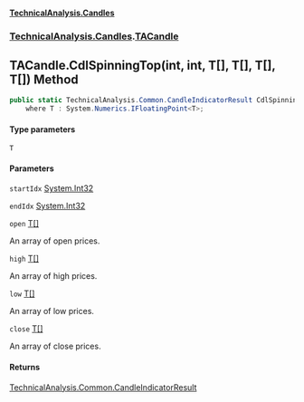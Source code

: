 #### [TechnicalAnalysis.Candles](TechnicalAnalysis.Candles.md 'TechnicalAnalysis.Candles')
### [TechnicalAnalysis.Candles](TechnicalAnalysis.Candles.md#TechnicalAnalysis.Candles 'TechnicalAnalysis.Candles').[TACandle](TACandle.md 'TechnicalAnalysis.Candles.TACandle')

## TACandle.CdlSpinningTop<T>(int, int, T[], T[], T[], T[]) Method

```csharp
public static TechnicalAnalysis.Common.CandleIndicatorResult CdlSpinningTop<T>(int startIdx, int endIdx, T[] open, T[] high, T[] low, T[] close)
    where T : System.Numerics.IFloatingPoint<T>;
```
#### Type parameters

<a name='TechnicalAnalysis.Candles.TACandle.CdlSpinningTop_T_(int,int,T[],T[],T[],T[]).T'></a>

`T`
#### Parameters

<a name='TechnicalAnalysis.Candles.TACandle.CdlSpinningTop_T_(int,int,T[],T[],T[],T[]).startIdx'></a>

`startIdx` [System.Int32](https://docs.microsoft.com/en-us/dotnet/api/System.Int32 'System.Int32')

<a name='TechnicalAnalysis.Candles.TACandle.CdlSpinningTop_T_(int,int,T[],T[],T[],T[]).endIdx'></a>

`endIdx` [System.Int32](https://docs.microsoft.com/en-us/dotnet/api/System.Int32 'System.Int32')

<a name='TechnicalAnalysis.Candles.TACandle.CdlSpinningTop_T_(int,int,T[],T[],T[],T[]).open'></a>

`open` [T](TACandle.CdlSpinningTop_T_(int,int,T[],T[],T[],T[]).md#TechnicalAnalysis.Candles.TACandle.CdlSpinningTop_T_(int,int,T[],T[],T[],T[]).T 'TechnicalAnalysis.Candles.TACandle.CdlSpinningTop<T>(int, int, T[], T[], T[], T[]).T')[[]](https://docs.microsoft.com/en-us/dotnet/api/System.Array 'System.Array')

An array of open prices.

<a name='TechnicalAnalysis.Candles.TACandle.CdlSpinningTop_T_(int,int,T[],T[],T[],T[]).high'></a>

`high` [T](TACandle.CdlSpinningTop_T_(int,int,T[],T[],T[],T[]).md#TechnicalAnalysis.Candles.TACandle.CdlSpinningTop_T_(int,int,T[],T[],T[],T[]).T 'TechnicalAnalysis.Candles.TACandle.CdlSpinningTop<T>(int, int, T[], T[], T[], T[]).T')[[]](https://docs.microsoft.com/en-us/dotnet/api/System.Array 'System.Array')

An array of high prices.

<a name='TechnicalAnalysis.Candles.TACandle.CdlSpinningTop_T_(int,int,T[],T[],T[],T[]).low'></a>

`low` [T](TACandle.CdlSpinningTop_T_(int,int,T[],T[],T[],T[]).md#TechnicalAnalysis.Candles.TACandle.CdlSpinningTop_T_(int,int,T[],T[],T[],T[]).T 'TechnicalAnalysis.Candles.TACandle.CdlSpinningTop<T>(int, int, T[], T[], T[], T[]).T')[[]](https://docs.microsoft.com/en-us/dotnet/api/System.Array 'System.Array')

An array of low prices.

<a name='TechnicalAnalysis.Candles.TACandle.CdlSpinningTop_T_(int,int,T[],T[],T[],T[]).close'></a>

`close` [T](TACandle.CdlSpinningTop_T_(int,int,T[],T[],T[],T[]).md#TechnicalAnalysis.Candles.TACandle.CdlSpinningTop_T_(int,int,T[],T[],T[],T[]).T 'TechnicalAnalysis.Candles.TACandle.CdlSpinningTop<T>(int, int, T[], T[], T[], T[]).T')[[]](https://docs.microsoft.com/en-us/dotnet/api/System.Array 'System.Array')

An array of close prices.

#### Returns
[TechnicalAnalysis.Common.CandleIndicatorResult](https://docs.microsoft.com/en-us/dotnet/api/TechnicalAnalysis.Common.CandleIndicatorResult 'TechnicalAnalysis.Common.CandleIndicatorResult')